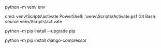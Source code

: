 python -m venv env

cmd: 
    venv\Scripts\activate
PowerShell:
    .\venv\Scripts\Activate.ps1
Git Bash:
    source venv/Scripts/activate

python -m pip install --upgrade pip

python -m pip install django-compressor